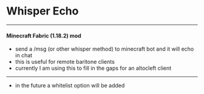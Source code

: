 # Whisper Echo
---------------
#### Minecraft Fabric (1.18.2) mod 
+ send a /msg (or other whisper method) to minecraft bot and it will echo in chat
+ this is useful for remote baritone clients
+ currently I am using this to fill in the gaps for an altocleft client

---------------
+ in the future a whitelist option will be added
